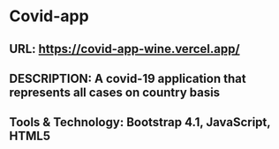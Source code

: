 # Covid-app

## URL: https://covid-app-wine.vercel.app/

## DESCRIPTION: A covid-19 application that represents all cases on country basis

## Tools & Technology: Bootstrap 4.1, JavaScript, HTML5

